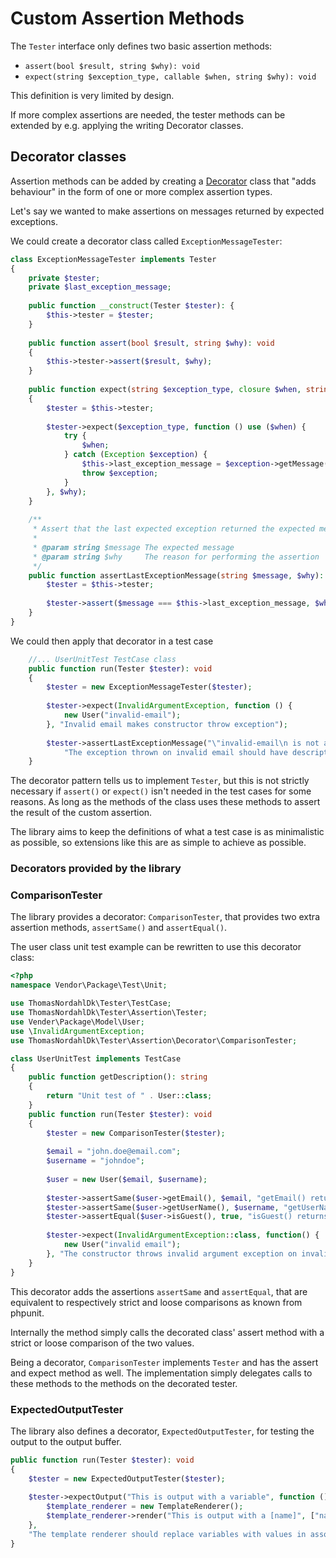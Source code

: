 Custom Assertion Methods
===========================

The `Tester` interface only defines two basic assertion methods:

* `assert(bool $result, string $why): void`
* `expect(string $exception_type, callable $when, string $why): void`

This definition is very limited by design.

If more complex assertions are needed, the tester methods can be extended
by e.g. applying the writing Decorator classes.

## Decorator classes
Assertion methods can be added by creating
a [Decorator](https://en.wikipedia.org/wiki/Decorator_pattern) 
class that "adds behaviour" in the form of one or more complex assertion types.

Let's say we wanted to make assertions on messages returned by expected exceptions.

We could create a decorator class called `ExceptionMessageTester`:

```php
class ExceptionMessageTester implements Tester
{
    private $tester;
    private $last_exception_message;
    
    public function __construct(Tester $tester): {
        $this->tester = $tester;
    }
    
    public function assert(bool $result, string $why): void
    {
        $this->tester->assert($result, $why);
    }
    
    public function expect(string $exception_type, closure $when, string why): void
    {
        $tester = $this->tester;
        
        $tester->expect($exception_type, function () use ($when) {
            try {
                $when;
            } catch (Exception $exception) {
                $this->last_exception_message = $exception->getMessage();
                throw $exception;
            }
        }, $why);
    }
    
    /**
     * Assert that the last expected exception returned the expected message.
     * 
     * @param string $message The expected message
     * @param string $why     The reason for performing the assertion
     */
    public function assertLastExceptionMessage(string $message, $why): void {
        $tester = $this->tester;
        
        $tester->assert($message === $this->last_exception_message, $why);
    }
}
```

We could then apply that decorator in a test case
```php
    //... UserUnitTest TestCase class
    public function run(Tester $tester): void
    {
        $tester = new ExceptionMessageTester($tester);
        
        $tester->expect(InvalidArgumentException, function () {
            new User("invalid-email");
        }, "Invalid email makes constructor throw exception");
        
        $tester->assertLastExceptionMessage("\"invalid-email\n is not a valid email address", 
            "The exception thrown on invalid email should have descriptive message");
    }
```

The decorator pattern tells us to implement `Tester`, but this is not strictly necessary if `assert()`
or `expect()` isn't needed in the test cases for some reasons. As long as the methods of the class
uses these methods to assert the result of the custom assertion.
 
The library aims to keep the definitions of what a test case is as minimalistic as possible, so extensions like
this are as simple to achieve as possible.

### Decorators provided by the library

### ComparisonTester
The library provides a decorator: `ComparisonTester`, that provides two extra assertion methods,
`assertSame()` and `assertEqual()`.

The user class unit test example can be rewritten to use this decorator class:


```php
<?php
namespace Vendor\Package\Test\Unit;

use ThomasNordahlDk\Tester\TestCase;
use ThomasNordahlDk\Tester\Assertion\Tester;
use Vender\Package\Model\User;
use \InvalidArgumentException;
use ThomasNordahlDk\Tester\Assertion\Decorator\ComparisonTester;

class UserUnitTest implements TestCase
{
    public function getDescription(): string
    {
        return "Unit test of " . User::class;
    }
    public function run(Tester $tester): void
    {
        $tester = new ComparisonTester($tester);
        
        $email = "john.doe@email.com";
        $username = "johndoe";
        
        $user = new User($email, $username);
        
        $tester->assertSame($user->getEmail(), $email, "getEmail() returns the correct email");
        $tester->assertSame($user->getUserName(), $username, "getUserName() returns the correct name");
        $tester->assertEqual($user->isGuest(), true, "isGuest() returns truthy value on new user");
        
        $tester->expect(InvalidArgumentException::class, function() {
            new User("invalid email");
        }, "The constructor throws invalid argument exception on invalid email address");
    }
}
```

This decorator adds the assertions `assertSame` and `assertEqual`, that are equivalent to respectively 
strict and loose comparisons as known from phpunit. 

Internally the method simply calls the decorated class' assert method with a strict or loose comparison 
of the two values.

Being a decorator, `ComparisonTester` implements `Tester` and has the assert and expect method as well. 
The implementation simply delegates calls to these methods to the methods on the decorated tester.

### ExpectedOutputTester
The library also defines a decorator, `ExpectedOutputTester`, for testing the output to the output buffer.

```php
public function run(Tester $tester): void
{
    $tester = new ExpectedOutputTester($tester);
    
    $tester->expectOutput("This is output with a variable", function () {
        $template_renderer = new TemplateRenderer();
        $template_renderer->render("This is output with a [name]", ["name" => "variable"]);
    }, 
    "The template renderer should replace variables with values in associative array");
}
```
